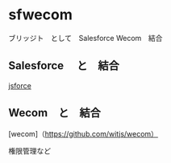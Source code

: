# sfwecom
ブリッジト　として　Salesforce Wecom　結合
## Salesforce 　と　結合
[jsforce](https://jsforce.github.io/)

## Wecom　と　結合
[wecom]（https://github.com/witjs/wecom）

権限管理など
